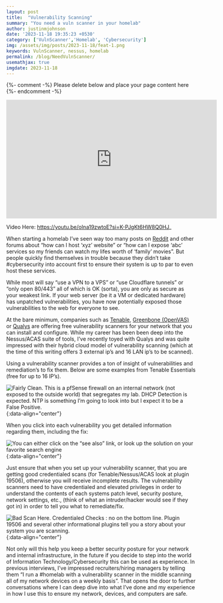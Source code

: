 ```yaml
---
layout: post
title:  "Vulnerability Scanning"
summary: "You need a vuln scanner in your homelab"
author: justinmjohnson
date: '2023-11-18 19:35:23 +0530'
category: ['VulnScanner','Homelab', 'Cybersecurity']
img: /assets/img/posts/2023-11-18/feat-1.png
keywords: VulnScanner, nessus, homelab
permalink: /blog/NeedVulnScanner/
usemathjax: true
imgdate: 2023-11-18
---
```


{%- comment -%} Please delete below and place your page content here {%- endcomment -%}
<center><iframe width="560" height="315" src="https://www.youtube.com/embed/olna19zwtoE?si=HjaI18mrkNzWCJDl" title="YouTube video player" frameborder="0" allow="accelerometer; autoplay; clipboard-write; encrypted-media; gyroscope; picture-in-picture; web-share" allowfullscreen></iframe></center>

Video Here: https://youtu.be/olna19zwtoE?si=K-PJgKt6HW8Q0HJ_

When starting a homelab I’ve seen way too many posts on [Reddit](https://www.reddit.com) and other forums about “how can I host ‘xyz’ website” or “how can I expose ‘abc’ services so my friends can watch my lifes worth of ‘family’ movies”. But people quickly find themselves in trouble because they didn’t take #cybersecurity into account first to ensure their system is up to par to even host these services.

While most will say “use a VPN to a VPS” or “use Cloudflare tunnels” or “only open 80/443” all of which is OK (sorta), you are only as secure as your weakest link. If your web server (be it a VM or dedicated hardware) has unpatched vulnerabilities, you have now potentially exposed those vulnerabilities to the web for everyone to see.

At the bare minimum, companies such as [Tenable](https://www.tenable.com/), [Greenbone (OpenVAS)](https://www.greenbone.net/en/) or [Qualys](https://www.qualys.com/) are offering free vulnerability scanners for your network that you can install and configure. While my career has been been deep into the Nessus/ACAS suite of tools, I’ve recently toyed with Qualys and was quite impressed with their hybrid cloud model of vulnerability scanning (which at the time of this writing offers 3 external ip’s and 16 LAN ip’s to be scanned).

Using a vulnerability scanner provides a ton of insight of vulnerabilities and remediation’s to fix them. Below are some examples from Tenable Essentials (free for up to 16 IP’s).

![Fairly Clean. This is a pfSense firewall on an internal network (not exposed to the outside world) that segregates my lab. DHCP Detection is expected. NTP is something I’m going to look into but I expect it to be a False Positive.](/assets/img/posts/{{page.imgdate}}/2.png){:data-align="center"}

When you click into each vulnerability you get detailed information regarding them, including the fix:

![You can either click on the “see also” link, or look up the solution on your favorite search engine](/assets/img/posts/{{page.imgdate}}/3.png){:data-align="center"}

Just ensure that when you set up your vulnerability scanner, that you are getting good credentialed scans (for Tenable/Nessus/ACAS look at plugin 19506), otherwise you will receive incomplete results. The vulnerability scanners need to have credentialed and elevated privileges in order to understand the contents of each systems patch level, security posture, network settings, etc., (think of what an intruder/hacker would see if they got in) in order to tell you what to remediate/fix.

![Bad Scan Here. Credentialed Checks : no on the bottom line. Plugin 19506 and several other informational plugins tell you a story about your system you are scanning.](/assets/img/posts/{{page.imgdate}}/4.png){:data-align="center"}

Not only will this help you keep a better security posture for your network and internal infrastructure, in the future if you decide to step into the world of Information Technology/Cybersecurity this can be used as experience. In previous interviews, I’ve impressed recruiters/hiring managers by telling them “I run a #homelab with a vulnerability scanner in the middle scanning all of my network devices on a weekly basis”. That opens the door to further conversations where I can deep dive into what I’ve done and my experience in how I use this to ensure my network, devices, and computers are safe.